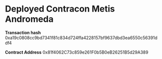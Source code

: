 # Deployed Contracon Metis Andromeda
**Transaction hash**
0xa19c0808cc9bd7341f81c834d724ffa4228157bf9637dbd3ea6550c56391ddf4

**Contract Address**
0x81f4062C73c859e261F0b5B0eB26251B5d29A389

